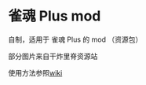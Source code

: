 # 雀魂 Plus mod

自制，适用于 雀魂 Plus 的 mod （资源包）

部分图片来自干炸里脊资源站

使用方法参照[wiki](https://github.com/MajsoulPlus/majsoul-plus/wiki)
